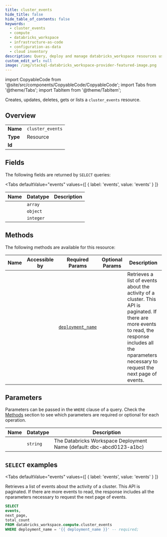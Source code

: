 ```yaml
--- 
title: cluster_events
hide_title: false
hide_table_of_contents: false
keywords:
  - cluster_events
  - compute
  - databricks_workspace
  - infrastructure-as-code
  - configuration-as-data
  - cloud inventory
description: Query, deploy and manage databricks_workspace resources using SQL
custom_edit_url: null
image: /img/stackql-databricks_workspace-provider-featured-image.png
---
```


import CopyableCode from '@site/src/components/CopyableCode/CopyableCode';
import Tabs from '@theme/Tabs';
import TabItem from '@theme/TabItem';

Creates, updates, deletes, gets or lists a <code>cluster_events</code> resource.

## Overview
<table><tbody>
<tr><td><b>Name</b></td><td><code>cluster_events</code></td></tr>
<tr><td><b>Type</b></td><td>Resource</td></tr>
<tr><td><b>Id</b></td><td><CopyableCode code="databricks_workspace.compute.cluster_events" /></td></tr>
</tbody></table>

## Fields

The following fields are returned by `SELECT` queries:

<Tabs
    defaultValue="events"
    values={[
        { label: 'events', value: 'events' }
    ]}
>
<TabItem value="events">

<table>
<thead>
    <tr>
    <th>Name</th>
    <th>Datatype</th>
    <th>Description</th>
    </tr>
</thead>
<tbody>
<tr>
    <td><CopyableCode code="events" /></td>
    <td><code>array</code></td>
    <td></td>
</tr>
<tr>
    <td><CopyableCode code="next_page" /></td>
    <td><code>object</code></td>
    <td></td>
</tr>
<tr>
    <td><CopyableCode code="total_count" /></td>
    <td><code>integer</code></td>
    <td></td>
</tr>
</tbody>
</table>
</TabItem>
</Tabs>

## Methods

The following methods are available for this resource:

<table>
<thead>
    <tr>
    <th>Name</th>
    <th>Accessible by</th>
    <th>Required Params</th>
    <th>Optional Params</th>
    <th>Description</th>
    </tr>
</thead>
<tbody>
<tr>
    <td><a href="#events"><CopyableCode code="events" /></a></td>
    <td><CopyableCode code="select" /></td>
    <td><a href="#parameter-deployment_name"><code>deployment_name</code></a></td>
    <td></td>
    <td>Retrieves a list of events about the activity of a cluster. This API is paginated. If there are more events to read, the response includes all the nparameters necessary to request the next page of events.</td>
</tr>
</tbody>
</table>

## Parameters

Parameters can be passed in the `WHERE` clause of a query. Check the [Methods](#methods) section to see which parameters are required or optional for each operation.

<table>
<thead>
    <tr>
    <th>Name</th>
    <th>Datatype</th>
    <th>Description</th>
    </tr>
</thead>
<tbody>
<tr id="parameter-deployment_name">
    <td><CopyableCode code="deployment_name" /></td>
    <td><code>string</code></td>
    <td>The Databricks Workspace Deployment Name (default: dbc-abcd0123-a1bc)</td>
</tr>
</tbody>
</table>

## `SELECT` examples

<Tabs
    defaultValue="events"
    values={[
        { label: 'events', value: 'events' }
    ]}
>
<TabItem value="events">

Retrieves a list of events about the activity of a cluster. This API is paginated. If there are more events to read, the response includes all the nparameters necessary to request the next page of events.

```sql
SELECT
events,
next_page,
total_count
FROM databricks_workspace.compute.cluster_events
WHERE deployment_name = '{{ deployment_name }}' -- required;
```
</TabItem>
</Tabs>
